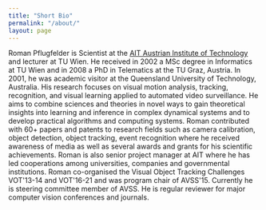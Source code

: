 ```yaml
---
title: "Short Bio"
permalink: "/about/"
layout: page
---
```


Roman Pflugfelder is Scientist at the [AIT Austrian Institute of Technology](https://www.ait.ac.at) and lecturer at TU Wien. He received in 2002 a MSc degree in Informatics at TU Wien and in 2008 a PhD in Telematics at the TU Graz, Austria. In 2001, he was academic visitor at the Queensland University of Technology, Australia. His research focuses on visual motion analysis, tracking, recognition, and visual learning applied to automated video surveillance. He aims to combine sciences and theories in novel ways to gain theoretical insights into learning and inference in complex dynamical systems and to develop practical algorithms and computing systems. Roman contributed with 60+ papers and patents to research fields such as camera calibration, object detection, object tracking, event recognition where he received awareness of media as well as several awards and grants for his scientific achievements. Roman is also senior project manager at AIT where he has led cooperations among universities, companies and governmental institutions. Roman co-organised the Visual Object Tracking Challenges VOT'13-14 and VOT'16-21 and was program chair of AVSS'15. Currently he is steering committee member of AVSS. He is regular reviewer for major computer vision conferences and journals.
